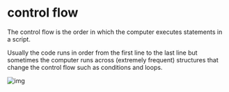 # control flow
 The control flow is the order in which the computer executes statements in a script.

 Usually the code runs in order from the first line to the last line but sometimes the computer runs across (extremely frequent) structures that change the control flow such as conditions and loops.

![img](https://www.computerhope.com/jargon/c/control-flow.jpg)

